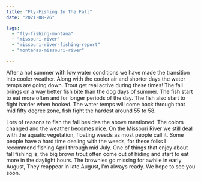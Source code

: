 ```yaml
---
title: "Fly-Fishing In The Fall"
date: "2021-08-26"

tags: 
  - "fly-fishing-montana"
  - "missouri-river"
  - "missouri-river-fishing-report"
  - "montanas-missouri-river"

---
```


After a hot summer with low water conditions we have made the transition into cooler weather. Along with the cooler air and shorter days the water temps are going down. Trout get real active during these times! The fall brings on a way better fish bite than the dog days of summer. The fish start to eat more often and for longer periods of the day. The fish also start to fight harder when hooked. The water temps will come back through that mid fifty degree zone, fish fight the hardest around 55 to 58.

Lots of reasons to fish the fall besides the above mentioned. The colors changed and the weather becomes nice. On the Missouri River we still deal with the aquatic vegetation, floating weeds as most people call it. Some people have a hard time dealing with the weeds, for these folks I recommend fishing April through mid July. One of things that enjoy about fall fishing is, the big brown trout often come out of hiding and start to eat more in the daylight hours. The brownies go missing for awhile in early August, They reappear in late August, I'm always ready. We hope to see you soon.
